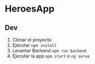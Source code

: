 # HeroesApp

## Dev

1. Clonar el proyecto
2. Ejecutar `npm install`
3. Levantar Backend `npm run backend`
4. Ejecutar la app `npm start` o `ng serve`
